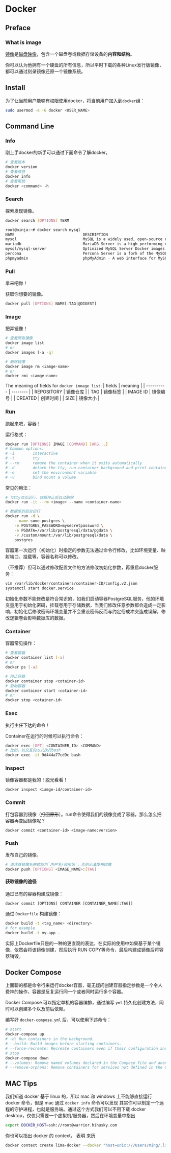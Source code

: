 # Docker

## Preface

### What is image

[镜像](https://zh.wikipedia.org/wiki/ISO%E6%98%A0%E5%83%8F)是[磁盘映像](https://zh.wikipedia.org/wiki/%E7%A3%81%E7%9B%98%E6%98%A0%E5%83%8F)，包含一个磁盘卷或数据存储设备的**内容和结构**。

你可以认为他拥有一个硬盘的所有信息，所以平时下载的各种Linux发行版镜像，都可以通过刻录镜像还原一个镜像系统。

## Install

为了让当前用户能够有权限使用docker，将当前用户加入到`docker`组：

```sh
sudo usermod -a -G docker <USER_NAME>
```

## Command Line

### Info

刚上手docker的新手可以通过下面命令了解docker。

```sh
# 查看版本
docker version
# 查看信息
docker info
# 查看帮助
docker <command> -h
```

### Search

探索发现镜像。

```sh
docker search [OPTIONS] TERM

root@ninja:~# docker search mysql
NAME                              DESCRIPTION                                     STARS     OFFICIAL   AUTOMATED
mysql                             MySQL is a widely used, open-source relation…   11243     [OK]       
mariadb                           MariaDB Server is a high performing open sou…   4274      [OK]       
mysql/mysql-server                Optimized MySQL Server Docker images. Create…   835                  [OK]
percona                           Percona Server is a fork of the MySQL relati…   548       [OK]       
phpmyadmin                        phpMyAdmin - A web interface for MySQL and M…   293       [OK]       
```

### Pull

拿来吧你！

获取你想要的镜像。

```sh
docker pull [OPTIONS] NAME[:TAG|@DIGEST]
```

### Image

把弄镜像！

```sh
# 查看所有镜像
docker image list
# or 
docker images [-a -q]

# 删除镜像
docker image rm <iamge-name>
# or
docker rmi <iamge-name>
```

The meaning of fields for `docker imnage list`:
| fields     | meaning  |
| ---------- | -------- |
| REPOSITORY | 镜像仓库 |
| TAG        | 镜像标签 |
| IMAGE ID   | 镜像编号 |
| CREATED    | 创建时间 |
| SIZE       | 镜像大小 |

### Run

跑起来吧，容器！

运行格式：

```sh
docker run [OPTIONS] IMAGE [COMMAND] [ARG...]
# Common options:
# -i        interactive
# -t        tty
# --rm      remove the container when it exits automatically
# -d        detach the tty, run container background and print container id
# -e        set the environment variable
# -v        bind mount a volume
```

常见的用法：

```sh
# 与tty交互运行，容器停止后自动删除
docker run -it --rm <image> --name <container-name>

# 数据库的后台运行
docker run -d \
	--name some-postgres \
	-e POSTGRES_PASSWORD=mysecretpassword \
	-e PGDATA=/var/lib/postgresql/data/pgdata \
	-v /custom/mount:/var/lib/postgresql/data \
	postgres
```

容器第一次运行（初始化）时指定的参数无法通过命令行修改，比如环境变量、映射端口、挂载等，容器名称可以修改。

（不推荐）但可以通过修改配置文件的方法修改初始化参数，再重启docker服务：

```sh
vim /var/lib/docker/containers/container-ID/config.v2.json
systemctl start docker.service
```

初始化参数不能修改是符合常识的，如我们启动容器PostgreSQL服务，他的环境变量用于初始化密码，挂载卷用于存储数据，当我们修改任意参数都会造成一定影响，初始化后修改密码环境变量并不会重设密码反而与约定俗成冲突造成误解，修改逻辑卷会影响数据库的数据。

### Container

容器常见操作：

```sh
# 查看容器
docker container list [-a]
# or
docker ps [-a]

# 停止容器
docker container stop <cotainer-id>
# 启动容器
docker container start <cotainer-id>
# or 
docker stop <cotainer-id>
```

### Exec

执行主任下达的命令！

Container在运行的时候可以执行命令：

```sh
docker exec [OPT] <CONTAINER_ID> <COMMAND>
# 比如，以交互的方式执行bash
docker exec -it 9d444a77cd9c bash
```

### Inspect

镜像容器都是我的！脱光看看！

```shell
docker inspect <iamge-id/container-id>
```

### Commit

打包容器到镜像（~~打回原形~~）。run命令使得我们的镜像变成了容器，那么怎么把容器再变回镜像呢？

```shell
docker commit <container-id> <image-name:version>
```

### Push

发布自己的镜像。

```sh
# 请注意镜像名格式应为`用户名/应用名`，否则无法发布镜像
docker push [OPTIONS] <IMAGE_NAME>:[TAG]
```

#### 获取镜像的途径

通过已有的容器构建成镜像：

```
docker commit [OPTIONS] CONTAINER [CONTAINER_NAME[:TAG]]
```

通过 `Dockerfile` 构建镜像：

```sh
docker build -t <tag_name> <directory>
# for example
docker build -t my-app .
```

实际上Dockerfile只是的一种的更直观的表达，在实际的使用中如果基于某个镜像，依然会将该镜像创建，然后执行 RUN COPY等命令，最后构建成镜像后将容器销毁。

## Docker Compose

上面聊的都是命令行来运行docker容器，毫无疑问创建容器指定参数是一个令人费神的操作，容器是反复运行同一个或者同时运行多个容器。

Docker Compose 可以指定单机的容器编排，通过编写 `yml` 持久化创建方法，同时可以创建多个以及前后依赖。

编写好 `docker-compose.yml` 后，可以使用下述命令：

```sh
# start
docker-compose up 
# -d: Run containers in the background.
# --build: Build images before starting containers.
# --force-recreate: Recreate containers even if their configuration and image haven't changed.
# stop
docker-compose down
# --volumes: Remove named volumes declared in the Compose file and anonymous volumes attached to containers.
# --remove-orphans: Remove containers for services not defined in the Compose file.
```

## MAC Tips

我们知道 docker 基于 linux 的，所以 mac 和 windows 上不能够直接运行 docker 命令，但是 mac 通过 `docker info` 命令可以发现 其实你可以制定一个远程的守护进程，也就是服务端。通过这个方式我们可以不用下载 docker desktop，仅仅只需要一个虚拟机/服务器，然后在环境变量中指出

```sh
export DOCKER_HOST=ssh://root@warrior.hihusky.com
```

你也可以指出 docker 的 context， 表明 来历

```sh
docker context create lima-docker --docker "host=unix:///Users/ming/.lima/docker/sock/docker.sock"
```
